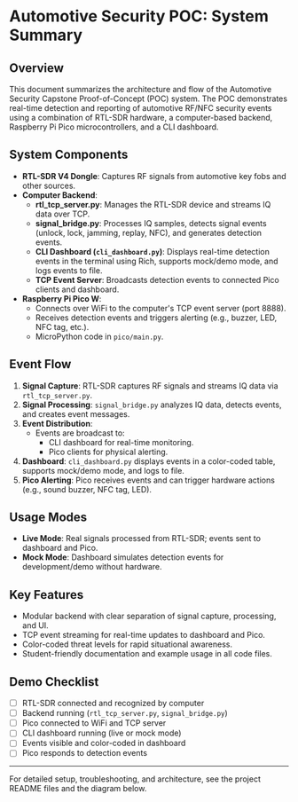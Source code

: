 # Automotive Security POC: System Summary

## Overview
This document summarizes the architecture and flow of the Automotive Security Capstone Proof-of-Concept (POC) system. The POC demonstrates real-time detection and reporting of automotive RF/NFC security events using a combination of RTL-SDR hardware, a computer-based backend, Raspberry Pi Pico microcontrollers, and a CLI dashboard.

## System Components

- **RTL-SDR V4 Dongle**: Captures RF signals from automotive key fobs and other sources.
- **Computer Backend**:
    - **rtl_tcp_server.py**: Manages the RTL-SDR device and streams IQ data over TCP.
    - **signal_bridge.py**: Processes IQ samples, detects signal events (unlock, lock, jamming, replay, NFC), and generates detection events.
    - **CLI Dashboard (`cli_dashboard.py`)**: Displays real-time detection events in the terminal using Rich, supports mock/demo mode, and logs events to file.
    - **TCP Event Server**: Broadcasts detection events to connected Pico clients and dashboard.
- **Raspberry Pi Pico W**:
    - Connects over WiFi to the computer's TCP event server (port 8888).
    - Receives detection events and triggers alerting (e.g., buzzer, LED, NFC tag, etc.).
    - MicroPython code in `pico/main.py`.

## Event Flow

1. **Signal Capture**: RTL-SDR captures RF signals and streams IQ data via `rtl_tcp_server.py`.
2. **Signal Processing**: `signal_bridge.py` analyzes IQ data, detects events, and creates event messages.
3. **Event Distribution**:
    - Events are broadcast to:
        - CLI dashboard for real-time monitoring.
        - Pico clients for physical alerting.
4. **Dashboard**: `cli_dashboard.py` displays events in a color-coded table, supports mock/demo mode, and logs to file.
5. **Pico Alerting**: Pico receives events and can trigger hardware actions (e.g., sound buzzer, NFC tag, LED).

## Usage Modes
- **Live Mode**: Real signals processed from RTL-SDR; events sent to dashboard and Pico.
- **Mock Mode**: Dashboard simulates detection events for development/demo without hardware.

## Key Features
- Modular backend with clear separation of signal capture, processing, and UI.
- TCP event streaming for real-time updates to dashboard and Pico.
- Color-coded threat levels for rapid situational awareness.
- Student-friendly documentation and example usage in all code files.

## Demo Checklist
- [ ] RTL-SDR connected and recognized by computer
- [ ] Backend running (`rtl_tcp_server.py`, `signal_bridge.py`)
- [ ] Pico connected to WiFi and TCP server
- [ ] CLI dashboard running (live or mock mode)
- [ ] Events visible and color-coded in dashboard
- [ ] Pico responds to detection events

---

For detailed setup, troubleshooting, and architecture, see the project README files and the diagram below.
